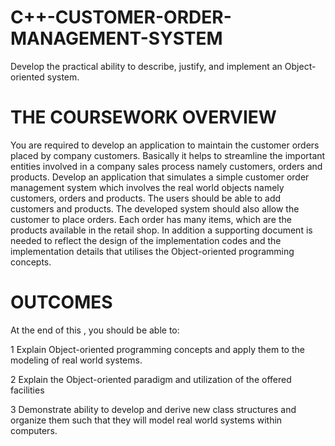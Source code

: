 # C++-CUSTOMER-ORDER-MANAGEMENT-SYSTEM
Develop the practical ability to describe, justify, and implement an Object-oriented system.
# THE COURSEWORK OVERVIEW

You are required to develop an application to maintain the customer orders placed by
company customers. Basically it helps to streamline the important entities involved in a
company sales process namely customers, orders and products. Develop an application that
simulates a simple customer order management system which involves the real world
objects namely customers, orders and products. The users should be able to add customers
and products. The developed system should also allow the customer to place orders. Each
order has many items, which are the products available in the retail shop. In addition a
supporting document is needed to reflect the design of the implementation codes and the
implementation details that utilises the Object-oriented programming concepts.

# OUTCOMES
At the end of this  , you should be able to:

1 Explain Object-oriented programming concepts and apply them to the modeling of real
world systems.

2 Explain the Object-oriented paradigm and utilization of the offered facilities

3 Demonstrate ability to develop and derive new class structures and organize them such
that they will model real world systems within computers.
